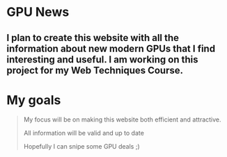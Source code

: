 # GPU News

## I plan to create this website with all the information about new modern GPUs that I find interesting and useful. I am working on this project for my Web Techniques Course.

# My goals

> My focus will be on making this website both efficient and attractive.
>
> All information will be valid and up to date
>
> Hopefully I can snipe some GPU deals ;)

